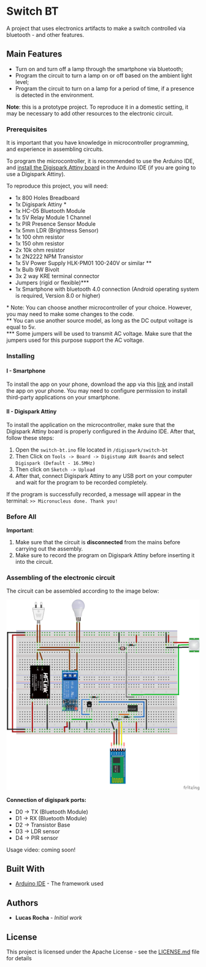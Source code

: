 # Switch BT

A project that uses electronics artifacts to make a switch controlled via bluetooth - and other features.

## Main Features

* Turn on and turn off a lamp through the smartphone via bluetooth;
* Program the circuit to turn a lamp on or off based on the ambient light level;
* Program the circuit to turn on a lamp for a period of time, if a presence is detected in the environment.

**Note**: this is a prototype project. To reproduce it in a domestic setting, it may be necessary to add other resources to the electronic circuit.

### Prerequisites
It is important that you have knowledge in microcontroller programming, and experience in assembling circuits. 

To program the microcontroller, it is recommended to use the Arduino IDE, and [install the Digispark Attiny board](https://www.instructables.com/id/Digispark-Attiny-85-With-Arduino-IDE) in the Arduino IDE (if you are going to use a Digispark Attiny).

To reproduce this project, you will need:

* 1x 800 Holes Breadboard
* 1x Digispark Attiny *
* 1x HC-05 Bluetooth Module
* 1x 5V Relay Module 1 Channel
* 1x PIR Presence Sensor Module
* 1x 5mm LDR (Brightness Sensor)
* 1x 100 ohm resistor
* 1x 150 ohm resistor
* 2x 10k ohm resistor
* 1x 2N2222 NPM Transistor
* 1x 5V Power Supply HLK-PM01 100-240V or similar **
* 1x Bulb 9W Bivolt
* 3x 2 way KRE terminal connector
* Jumpers (rigid or flexible)***
* 1x Smartphone with bluetooth 4.0 connection (Android operating system is required, Version 8.0 or higher)


\* Note: You can choose another microcontroller of your choice. However, you may need to make some changes to the code.<br/>
** You can use another source model, as long as the DC output voltage is equal to 5v.<br/>
*** Some jumpers will be used to transmit AC voltage. Make sure that the jumpers used for this purpose support the AC voltage.<br/>


### Installing

#### I - Smartphone

To install the app on your phone, download the app via this [link](https://github.com/lucasrochagit/switch-bt/blob/master/app/InterruptorBluetooth.apk) and install the app on your phone. You may need to configure permission to install third-party applications on your smartphone.

#### II - Digispark Attiny

To install the application on the microcontroller, make sure that the Digispark Attiny board is properly configured in the Arduino IDE. After that, follow these steps:

1. Open the `switch-bt.ino` file located in `/digispark/switch-bt`
2. Then Click on `Tools -> Board -> Digistump AVR Boards` and select `Digispark (Default - 16.5MHz)`
3. Then click on `Sketch -> Upload`
4. After that, connect Digispark Attiny to any USB port on your computer and wait for the program to be recorded completely.

If the program is successfully recorded, a message will appear in the terminal: `>> Micronucleus done. Thank you! `


### Before All

**Important**:
1. Make sure that the circuit is **disconnected** from the mains before carrying out the assembly.
2. Make sure to record the program on Digispark Attiny before inserting it into the circuit.
 
### Assembling of the electronic circuit

The circuit can be assembled according to the image below:


![Circuit](https://github.com/lucasrochagit/switch-bt/blob/master/images/circuit.png)



**Connection of digispark ports:**

* D0 -> TX (Bluetooth Module)
* D1 -> RX (Bluetooth Module)
* D2 -> Transistor Base
* D3 -> LDR sensor
* D4 -> PIR sensor

Usage video: coming soon! 

## Built With

* [Arduino IDE](http://arduino.cc) - The framework used

## Authors

* **Lucas Rocha** - *Initial work* 

## License

This project is licensed under the Apache License - see the [LICENSE.md](LICENSE) file for details

